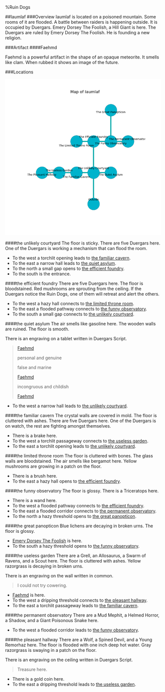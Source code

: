 %Ruin Dogs

##Iaumlaf
###Overview
Iaumlaf is located on a poisoned mountain. Some rooms of it are flooded. A battle between raiders is happening outside. It is occupied by Duergars. <a name="Emery-Dorsey-The-Foolish"></a>Emery Dorsey The Foolish, a Hill Giant is here. The Duergars are ruled by Emery Dorsey The Foolish. He  is founding a new religion. 



###Artifact
####<a name="Faehmd"></a>Faehmd


Faehmd is a powerful artifact in the shape of an opaque meteorite. It smells like clam. When rubbed it shows an image of the future. 





###Locations


![](../v2/images/Iaumlaf.png)

####<a name="the-unlikely-courtyard"></a>the unlikely courtyard
The floor is sticky. There are five Duergars here. One of the Duergars is working a mechanism that can flood the room. 



* To the west a torchlit opening leads to [the familiar cavern](#the-familiar-cavern).
* To the east a narrow hall leads to [the quiet asylum](#the-quiet-asylum).
* To the north a small gap opens to [the efficient foundry](#the-efficient-foundry).
* To the south is the entrance.


####<a name="the-efficient-foundry"></a>the efficient foundry
There are five Duergars here. The floor is bloodstained. Red mushrooms are sprouting from the ceiling. If the Duergars notice the Ruin Dogs, one of them will retreat and alert the others. 



* To the west a hazy hall connects to [the limited throne room](#the-limited-throne-room).
* To the east a flooded pathway connects to [the funny observatory](#the-funny-observatory).
* To the south a small gap connects to [the unlikely courtyard](#the-unlikely-courtyard).


####<a name="the-quiet-asylum"></a>the quiet asylum
The air smells like gasoline here. The wooden walls are ruined. The floor is smooth. 

There is an engraving on a tablet written in Duergars Script. 

> [Faehmd](#Faehmd)
>
> personal and genuine
>
> false and marine
>
> [Faehmd](#Faehmd)
>
> incongruous and childish
>
> [Faehmd](#Faehmd)
>


* To the west a narrow hall leads to [the unlikely courtyard](#the-unlikely-courtyard).


####<a name="the-familiar-cavern"></a>the familiar cavern
The crystal walls are covered in mold. The floor is cluttered with ashes. There are five Duergars here. One of the Duergars is on watch, the rest are fighting amongst themselves. 



* There is a brake here.
* To the west a torchlit passageway connects to [the useless garden](#the-useless-garden).
* To the east a torchlit opening leads to [the unlikely courtyard](#the-unlikely-courtyard).


####<a name="the-limited-throne-room"></a>the limited throne room
The floor is cluttered with bones. The glass walls are bloodstained. The air smells like bergamot here. Yellow mushrooms are growing in a patch on the floor. 



* There is a brush here.
* To the east a hazy hall opens to [the efficient foundry](#the-efficient-foundry).


####<a name="the-funny-observatory"></a>the funny observatory
The floor is glossy. There is a Triceratops here. 



* There is a wand here.
* To the west a flooded pathway connects to [the efficient foundry](#the-efficient-foundry).
* To the east a flooded corridor connects to [the permanent observatory](#the-permanent-observatory).
* To the north a hazy threshold opens to [the great panopticon](#the-great-panopticon).


####<a name="the-great-panopticon"></a>the great panopticon
Blue lichens are decaying in broken urns. The floor is glossy. 



* [Emery Dorsey The Foolish](#Emery-Dorsey-The-Foolish) is here.
* To the south a hazy threshold opens to [the funny observatory](#the-funny-observatory).


####<a name="the-useless-garden"></a>the useless garden
There are a Grell, an Allosaurus, a Swarm of Ravens, and a Scout here. The floor is cluttered with ashes. Yellow razorgrass is decaying in broken urns. 

There is an engraving on the wall written in common. 

> I could not try cowering.
>


* [Faehmd](#Faehmd) is here.
* To the west a dripping threshold connects to [the pleasant hallway](#the-pleasant-hallway).
* To the east a torchlit passageway leads to [the familiar cavern](#the-familiar-cavern).


####<a name="the-permanent-observatory"></a>the permanent observatory
There are a Mud Mephit, a Helmed Horror, a Shadow, and a Giant Poisonous Snake here. 



* To the west a flooded corridor leads to [the funny observatory](#the-funny-observatory).


####<a name="the-pleasant-hallway"></a>the pleasant hallway
There are a Wolf, a Spined Devil, and a Young Remorhaz here. The floor is flooded with one inch deep hot water. Gray razorgrass is swaying in a patch on the floor. 

There is an engraving on the ceiling written in Duergars Script. 

> Treasure here.
>


* There is a gold coin here.
* To the east a dripping threshold leads to [the useless garden](#the-useless-garden).


